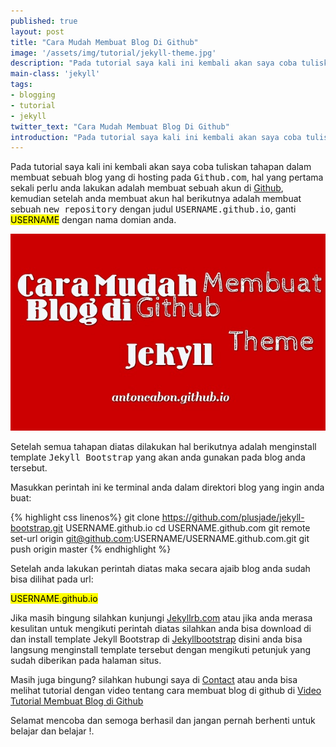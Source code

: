 ```yaml
---
published: true
layout: post
title: "Cara Mudah Membuat Blog Di Github"
image: '/assets/img/tutorial/jekyll-theme.jpg'
description: "Pada tutorial saya kali ini kembali akan saya coba tuliskan tahapan dalam membuat sebuah blog yang di hosting pada github."
main-class: 'jekyll'
tags:
- blogging
- tutorial
- jekyll
twitter_text: "Cara Mudah Membuat Blog Di Github"
introduction: "Pada tutorial saya kali ini kembali akan saya coba tuliskan tahapan dalam membuat sebuah blog yang di hosting pada github."
---
```

Pada tutorial saya kali ini kembali akan saya coba tuliskan tahapan dalam membuat sebuah blog yang di hosting pada <kbd>Github.com</kbd>, hal yang pertama sekali perlu anda lakukan adalah membuat sebuah akun di [Github](https://github.com), kemudian setelah anda membuat akun hal berikutnya adalah membuat sebuah <kbd>new repository</kbd> dengan judul <kbd>USERNAME.github.io</kbd>, ganti <mark>USERNAME</mark> dengan nama domian anda. 

![Cara Membuat Blog di Github](/assets/img/tutorial/jekyll-theme.jpg)

Setelah semua tahapan diatas dilakukan hal berikutnya adalah menginstall template <kbd>Jekyll Bootstrap</kbd> yang akan anda gunakan pada blog anda tersebut.

Masukkan perintah ini ke terminal anda dalam direktori blog yang ingin anda buat:

{% highlight css linenos%}
git clone https://github.com/plusjade/jekyll-bootstrap.git USERNAME.github.io
cd USERNAME.github.com
git remote set-url origin git@github.com:USERNAME/USERNAME.github.com.git
git push origin master
{% endhighlight %}

Setelah anda lakukan perintah diatas maka secara ajaib blog anda sudah bisa dilihat pada url:

<mark>USERNAME.github.io</mark>

Jika masih bingung silahkan kunjungi [Jekyllrb.com](https://jekyllrb.com/) atau jika anda merasa kesulitan untuk mengikuti perintah diatas silahkan anda bisa download di dan install template Jekyll Bootstrap  di [Jekyllbootstrap](http://themes.jekyllbootstrap.com/) disini anda bisa langsung menginstall template tersebut dengan mengikuti petunjuk yang sudah diberikan pada halaman situs.

Masih juga bingung? silahkan hubungi saya di [Contact](https://antoncabon.github.io/about/) atau anda bisa melihat tutorial dengan video tentang cara membuat blog di github di [Video Tutorial Membuat Blog di Github](https://antoncabon.github.io/github-pages-and-jekyll-video-untuk-pemula/)

Selamat mencoba dan semoga berhasil dan jangan pernah berhenti untuk belajar dan belajar !.
